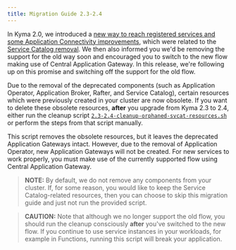 ```yaml
---
title: Migration Guide 2.3-2.4
---
```


In Kyma 2.0, we introduced a [new way to reach registered services and some Application Connectivity improvements](https://kyma-project.io/blog/2021/12/7/release-notes-20/#application-connectivity), which were related to the [Service Catalog removal](https://kyma-project.io/blog/2021/12/7/release-notes-20/#service-catalog-deprecation-update).
We then also informed you we'd be removing the support for the old way soon and encouraged you to switch to the new flow making use of Central Application Gateway. In this release, we're following up on this promise and switching off the support for the old flow.

Due to the removal of the deprecated components (such as Application Operator, Application Broker, Rafter, and Service Catalog), certain resources which were previously created in your cluster are now obsolete.
If you want to delete these obsolete resources, **after** you upgrade from Kyma 2.3 to 2.4, either run the cleanup script [`2.3-2.4-cleanup-orphaned-svcat-resources.sh`](https://github.com/kyma-project/kyma/blob/release-2.4/docs/assets/2.3-2.4-cleanup-orphaned-svcat-resources.sh) or perform the steps from that script manually.

This script removes the obsolete resources, but it leaves the deprecated Application Gateways intact. However, due to the removal of Application Operator, new Application Gateways will not be created. For new services to work properly, you must make use of the currently supported flow using Central Application Gateway.

> **NOTE:** By default, we do not remove any components from your cluster. If, for some reason, you would like to keep the Service Catalog-related resources, then you can choose to skip this migration guide and just not run the provided script.

> **CAUTION:** Note that although we no longer support the old flow, you should run the cleanup consciously **after** you've switched to the new flow. If you continue to use service instances in your workloads, for example in Functions, running this script will break your application.